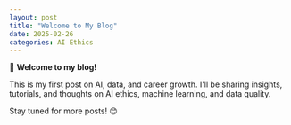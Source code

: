 ```yaml
---
layout: post
title: "Welcome to My Blog"
date: 2025-02-26
categories: AI Ethics
---
```


🚀 **Welcome to my blog!**  

This is my first post on AI, data, and career growth. I'll be sharing insights, tutorials, and thoughts on AI ethics, machine learning, and data quality.

Stay tuned for more posts! 😊
